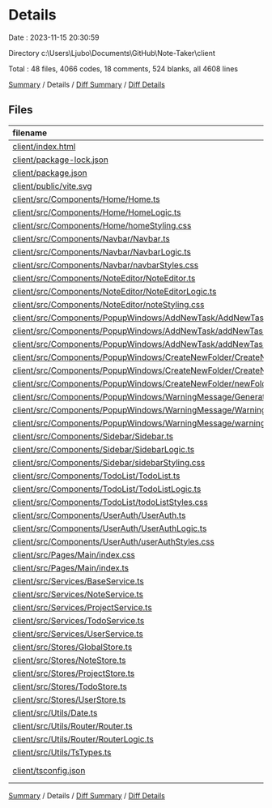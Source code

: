 # Details

Date : 2023-11-15 20:30:59

Directory c:\\Users\\Ljubo\\Documents\\GitHub\\Note-Taker\\client

Total : 48 files,  4066 codes, 18 comments, 524 blanks, all 4608 lines

[Summary](results.md) / Details / [Diff Summary](diff.md) / [Diff Details](diff-details.md)

## Files
| filename | language | code | comment | blank | total |
| :--- | :--- | ---: | ---: | ---: | ---: |
| [client/index.html](/client/index.html) | HTML | 18 | 0 | 1 | 19 |
| [client/package-lock.json](/client/package-lock.json) | JSON | 967 | 0 | 1 | 968 |
| [client/package.json](/client/package.json) | JSON | 19 | 0 | 1 | 20 |
| [client/public/vite.svg](/client/public/vite.svg) | XML | 1 | 0 | 0 | 1 |
| [client/src/Components/Home/Home.ts](/client/src/Components/Home/Home.ts) | TypeScript | 23 | 0 | 7 | 30 |
| [client/src/Components/Home/HomeLogic.ts](/client/src/Components/Home/HomeLogic.ts) | TypeScript | 25 | 1 | 5 | 31 |
| [client/src/Components/Home/homeStyling.css](/client/src/Components/Home/homeStyling.css) | CSS | 52 | 0 | 9 | 61 |
| [client/src/Components/Navbar/Navbar.ts](/client/src/Components/Navbar/Navbar.ts) | TypeScript | 67 | 1 | 12 | 80 |
| [client/src/Components/Navbar/NavbarLogic.ts](/client/src/Components/Navbar/NavbarLogic.ts) | TypeScript | 72 | 0 | 14 | 86 |
| [client/src/Components/Navbar/navbarStyles.css](/client/src/Components/Navbar/navbarStyles.css) | CSS | 190 | 0 | 28 | 218 |
| [client/src/Components/NoteEditor/NoteEditor.ts](/client/src/Components/NoteEditor/NoteEditor.ts) | TypeScript | 75 | 0 | 11 | 86 |
| [client/src/Components/NoteEditor/NoteEditorLogic.ts](/client/src/Components/NoteEditor/NoteEditorLogic.ts) | TypeScript | 139 | 1 | 22 | 162 |
| [client/src/Components/NoteEditor/noteStyling.css](/client/src/Components/NoteEditor/noteStyling.css) | CSS | 68 | 0 | 10 | 78 |
| [client/src/Components/PopupWindows/AddNewTask/AddNewTask.ts](/client/src/Components/PopupWindows/AddNewTask/AddNewTask.ts) | TypeScript | 28 | 0 | 11 | 39 |
| [client/src/Components/PopupWindows/AddNewTask/addNewTaskLogic.ts](/client/src/Components/PopupWindows/AddNewTask/addNewTaskLogic.ts) | TypeScript | 43 | 0 | 9 | 52 |
| [client/src/Components/PopupWindows/AddNewTask/addNewTaskStyling.css](/client/src/Components/PopupWindows/AddNewTask/addNewTaskStyling.css) | CSS | 85 | 0 | 9 | 94 |
| [client/src/Components/PopupWindows/CreateNewFolder/CreateNewFolder.ts](/client/src/Components/PopupWindows/CreateNewFolder/CreateNewFolder.ts) | TypeScript | 26 | 0 | 11 | 37 |
| [client/src/Components/PopupWindows/CreateNewFolder/CreateNewFolderLogic.ts](/client/src/Components/PopupWindows/CreateNewFolder/CreateNewFolderLogic.ts) | TypeScript | 52 | 0 | 8 | 60 |
| [client/src/Components/PopupWindows/CreateNewFolder/newFolderStyling.css](/client/src/Components/PopupWindows/CreateNewFolder/newFolderStyling.css) | CSS | 85 | 0 | 9 | 94 |
| [client/src/Components/PopupWindows/WarningMessage/GenerateMessage.ts](/client/src/Components/PopupWindows/WarningMessage/GenerateMessage.ts) | TypeScript | 17 | 0 | 6 | 23 |
| [client/src/Components/PopupWindows/WarningMessage/WarningLogic.ts](/client/src/Components/PopupWindows/WarningMessage/WarningLogic.ts) | TypeScript | 23 | 0 | 6 | 29 |
| [client/src/Components/PopupWindows/WarningMessage/warningStyling.css](/client/src/Components/PopupWindows/WarningMessage/warningStyling.css) | CSS | 70 | 0 | 8 | 78 |
| [client/src/Components/Sidebar/Sidebar.ts](/client/src/Components/Sidebar/Sidebar.ts) | TypeScript | 40 | 0 | 14 | 54 |
| [client/src/Components/Sidebar/SidebarLogic.ts](/client/src/Components/Sidebar/SidebarLogic.ts) | TypeScript | 330 | 7 | 41 | 378 |
| [client/src/Components/Sidebar/sidebarStyling.css](/client/src/Components/Sidebar/sidebarStyling.css) | CSS | 210 | 0 | 38 | 248 |
| [client/src/Components/TodoList/TodoList.ts](/client/src/Components/TodoList/TodoList.ts) | TypeScript | 25 | 0 | 6 | 31 |
| [client/src/Components/TodoList/TodoListLogic.ts](/client/src/Components/TodoList/TodoListLogic.ts) | TypeScript | 105 | 6 | 16 | 127 |
| [client/src/Components/TodoList/todoListStyles.css](/client/src/Components/TodoList/todoListStyles.css) | CSS | 123 | 0 | 20 | 143 |
| [client/src/Components/UserAuth/UserAuth.ts](/client/src/Components/UserAuth/UserAuth.ts) | TypeScript | 58 | 0 | 13 | 71 |
| [client/src/Components/UserAuth/UserAuthLogic.ts](/client/src/Components/UserAuth/UserAuthLogic.ts) | TypeScript | 161 | 0 | 25 | 186 |
| [client/src/Components/UserAuth/userAuthStyles.css](/client/src/Components/UserAuth/userAuthStyles.css) | CSS | 108 | 0 | 17 | 125 |
| [client/src/Pages/Main/index.css](/client/src/Pages/Main/index.css) | CSS | 26 | 0 | 3 | 29 |
| [client/src/Pages/Main/index.ts](/client/src/Pages/Main/index.ts) | TypeScript | 55 | 0 | 7 | 62 |
| [client/src/Services/BaseService.ts](/client/src/Services/BaseService.ts) | TypeScript | 57 | 0 | 9 | 66 |
| [client/src/Services/NoteService.ts](/client/src/Services/NoteService.ts) | TypeScript | 63 | 0 | 6 | 69 |
| [client/src/Services/ProjectService.ts](/client/src/Services/ProjectService.ts) | TypeScript | 27 | 0 | 5 | 32 |
| [client/src/Services/TodoService.ts](/client/src/Services/TodoService.ts) | TypeScript | 18 | 0 | 6 | 24 |
| [client/src/Services/UserService.ts](/client/src/Services/UserService.ts) | TypeScript | 35 | 0 | 7 | 42 |
| [client/src/Stores/GlobalStore.ts](/client/src/Stores/GlobalStore.ts) | TypeScript | 57 | 0 | 12 | 69 |
| [client/src/Stores/NoteStore.ts](/client/src/Stores/NoteStore.ts) | TypeScript | 47 | 0 | 11 | 58 |
| [client/src/Stores/ProjectStore.ts](/client/src/Stores/ProjectStore.ts) | TypeScript | 73 | 0 | 16 | 89 |
| [client/src/Stores/TodoStore.ts](/client/src/Stores/TodoStore.ts) | TypeScript | 50 | 0 | 13 | 63 |
| [client/src/Stores/UserStore.ts](/client/src/Stores/UserStore.ts) | TypeScript | 83 | 0 | 14 | 97 |
| [client/src/Utils/Date.ts](/client/src/Utils/Date.ts) | TypeScript | 13 | 0 | 3 | 16 |
| [client/src/Utils/Router/Router.ts](/client/src/Utils/Router/Router.ts) | TypeScript | 35 | 0 | 7 | 42 |
| [client/src/Utils/Router/RouterLogic.ts](/client/src/Utils/Router/RouterLogic.ts) | TypeScript | 77 | 0 | 8 | 85 |
| [client/src/Utils/TsTypes.ts](/client/src/Utils/TsTypes.ts) | TypeScript | 26 | 0 | 6 | 32 |
| [client/tsconfig.json](/client/tsconfig.json) | JSON with Comments | 19 | 2 | 3 | 24 |

[Summary](results.md) / Details / [Diff Summary](diff.md) / [Diff Details](diff-details.md)